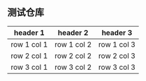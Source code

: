 ## 测试仓库

header 1 | header 2 | header 3
--- | --- | ---
row 1 col 1 | row 1 col 2 | row 1 col 3
row 2 col 1 | row 2 col 2 | row 2 col 3
row 3 col 1 | row 3 col 2 | row 3 col 3
